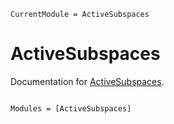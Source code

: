 ```@meta
CurrentModule = ActiveSubspaces
```

# ActiveSubspaces

Documentation for [ActiveSubspaces](https://github.com/joannajzou/ActiveSubspaces.jl).

```@index
```

```@autodocs
Modules = [ActiveSubspaces]
```
